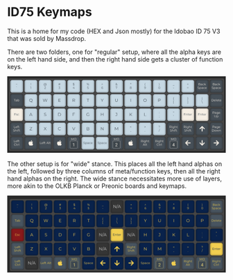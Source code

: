 # ID75 Keymaps

This is a home for my code (HEX and Json mostly) for the Idobao ID 75 V3 that was sold by Massdrop.

There are two folders, one for "regular" setup, where all the alpha keys are on the left hand side, and then the right hand side gets a cluster of function keys.

![ID75 Regular key mappings](id75-normal.png)

The other setup is for "wide" stance. This places all the left hand alphas on the left, followed by three columns of meta/function keys, then all the right hand alphas on the right.
The wide stance necessitates more use of layers, more akin to the OLKB Planck or Preonic boards and keymaps.

![ID75 Wide key mappings](ID75-wide.png)
